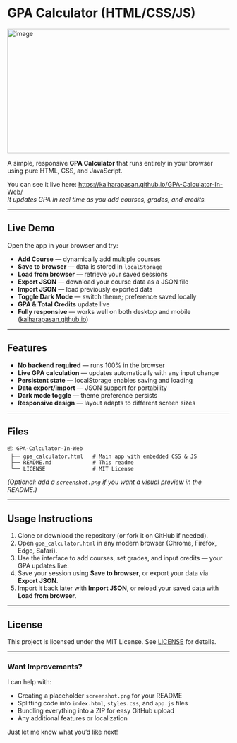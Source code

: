 # GPA Calculator (HTML/CSS/JS)
<img width="894" height="281" alt="image" src="https://github.com/user-attachments/assets/a6f7cd3b-1294-43ad-b91e-a44d75c52354" />

A simple, responsive **GPA Calculator** that runs entirely in your browser using pure HTML, CSS, and JavaScript.

You can see it live here: https://kalharapasan.github.io/GPA-Calculator-In-Web/  
*It updates GPA in real time as you add courses, grades, and credits.*

---

## Live Demo

Open the app in your browser and try:

- **Add Course** — dynamically add multiple courses  
- **Save to browser** — data is stored in `localStorage`  
- **Load from browser** — retrieve your saved sessions  
- **Export JSON** — download your course data as a JSON file  
- **Import JSON** — load previously exported data  
- **Toggle Dark Mode** — switch theme; preference saved locally  
- **GPA & Total Credits** update live  
- **Fully responsive** — works well on both desktop and mobile  
([kalharapasan.github.io](https://kalharapasan.github.io/GPA-Calculator-In-Web/))

---

## Features

- **No backend required** — runs 100% in the browser  
- **Live GPA calculation** — updates automatically with any input change  
- **Persistent state** — localStorage enables saving and loading  
- **Data export/import** — JSON support for portability  
- **Dark mode toggle** — theme preference persists  
- **Responsive design** — layout adapts to different screen sizes

---

## Files

```
📦 GPA-Calculator-In-Web
 ├── gpa_calculator.html   # Main app with embedded CSS & JS
 ├── README.md             # This readme
 └── LICENSE               # MIT License
```

*(Optional: add a `screenshot.png` if you want a visual preview in the README.)*

---

## Usage Instructions

1. Clone or download the repository (or fork it on GitHub if needed).  
2. Open `gpa_calculator.html` in any modern browser (Chrome, Firefox, Edge, Safari).  
3. Use the interface to add courses, set grades, and input credits — your GPA updates live.  
4. Save your session using **Save to browser**, or export your data via **Export JSON**.  
5. Import it back later with **Import JSON**, or reload your saved data with **Load from browser**.

---

## License

This project is licensed under the MIT License. See [LICENSE](LICENSE) for details.

---

### Want Improvements?

I can help with:

- Creating a placeholder `screenshot.png` for your README  
- Splitting code into `index.html`, `styles.css`, and `app.js` files  
- Bundling everything into a ZIP for easy GitHub upload  
- Any additional features or localization

Just let me know what you’d like next!
